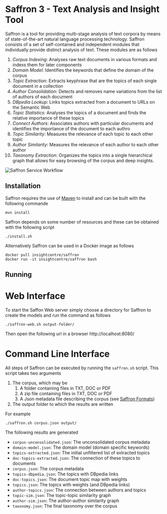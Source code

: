 Saffron 3 - Text Analysis and Insight Tool
==========================================

Saffron is a tool for providing multi-stage analysis of text corpora by means 
of state-of-the-art natural language processing technology. Saffron consists of
a set of self-contained and independent modules that individually provide 
distinct analysis of text. These modules are as follows

1. *Corpus Indexing*: Analyses raw text documents in various formats and indexs
them for later components
2. *Domain Model*: Identifies the keywords that define the domain of the corpus
3. *Topic Extraction*: Extracts keyphrase that are the topics of each single
document in a collection
4. *Author Consolidation*: Detects and removes name variations from the list 
of authors of each document
5. *DBpedia Lookup*: Links topics extracted from a document to URLs on the 
Semantic Web
6. *Topic Statistics*: Analyses the topics of a document and finds the relative
importance of these topics
7. *Connect Authors*: Associates authors with particular documents and 
identifies the importance of the document to each authro
8. *Topic Similarity*: Measures the relevance of each topic to each other topic
9. *Author Similarity*: Measures the relevance of each author to each other
author
10. *Taxonomy Extraction*: Organizes the topics into a single hierarchical 
graph that allows for easy browsing of the corpus and deep insights.

![Saffron Service Workflow](https://gitlab.insight-centre.org/johmcc/saffron/raw/master/docs/Saffron%20Services.png)

Installation
------------

Saffron requires the use of [Maven](https://maven.apache.org/) to install and 
can be built with the following commande

    mvn install

Saffron depends on some number of resources and these can be obtained with the
following script

    ./install.sh

Alternatively Saffron can be used in a Docker image as follows

    docker pull insightcentre/saffron
    docker run -it insightcentre/saffron bash

Running
-------

Web Interface
=============

To start the Saffon Web server simply choose a directory for Saffron to create
the models and run the command as follows

    ./saffron-web.sh output-folder/

Then open the following url in a browser 
    http://localhost:8080/


Command Line Interface
======================

All steps of Saffron can be executed by running the `saffron.sh` script. This 
script takes two arguments

1. The corpus, which may be 
    1. A folder containing files in TXT, DOC or PDF
    2. A zip file containing files in TXT, DOC or PDF
    3. A Json metadata file describing the corpus (see [Saffron Formats](FORMATS.md))
2. The output folder to which the results are written

For example

    ./saffron.sh corpus.json output/

The following results are generated

* `corpus-unconsolidated.json`: The unconsolidated corpus metadata
* `domain-model.json`: The domain model (domain specific keywords)
* `topics-extracted.json`: The initial unfiltered list of extracted topics
* `doc-topics-extracted.json`: The connection of these topics to documents
* `corpus.json`: The corpus metadata
* `topics-dbpedia.json`: The topics with DBpedia links
* `doc-topics.json`: The document topic map with weights
* `topics.json`: The topics with weights (and DBpedia links)
* `author-topics.json`: The connection between authors and topics
* `topic-sim.json`: The topic-topic similarity graph
* `author-sim.json`: The author-author similarity graph
* `taxonomy.json`: The final taxonomy over the corpus
